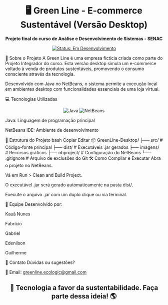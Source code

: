 <h1 align="center">🖥️ Green Line - E-commerce Sustentável (Versão Desktop)</h1> <p align="center"> <strong>Projeto final do curso de Análise e Desenvolvimento de Sistemas - SENAC</strong> </p> <p align="center"> <a href="#"><img src="https://img.shields.io/badge/Status-Em%20Desenvolvimento-FFA500?style=flat-square" alt="Status: Em Desenvolvimento"></a> </p>
📖 Sobre o Projeto
A Green Line é uma empresa fictícia criada como parte do Projeto Integrador do curso. Esta versão desktop simula um e-commerce voltado à venda de produtos sustentáveis, promovendo o consumo consciente através da tecnologia.

Desenvolvido com Java no NetBeans, o sistema permite a execução local em ambientes desktop com funcionalidades essenciais de uma loja virtual.

💻 Tecnologias Utilizadas
<p align="center"> <img src="https://img.shields.io/badge/Java-007396?style=flat-square&logo=java&logoColor=white" alt="Java"> <img src="https://img.shields.io/badge/NetBeans-1B6AC6?style=flat-square&logo=apache-netbeans-ide&logoColor=white" alt="NetBeans"> </p>
Java: Linguagem de programação principal

NetBeans IDE: Ambiente de desenvolvimento
  
📁 Estrutura do Projeto
bash
Copiar
Editar
📦 GreenLine-Desktop/
├── src/              # Código-fonte principal
├── dist/             # Executáveis .jar gerados
├── imagens/          # Recursos gráficos
├── nbproject/        # Configuração do NetBeans
└── .gitignore        # Arquivo de exclusões do Git
🛠️ Como Compilar e Executar
Abra o projeto no NetBeans.

Vá em Run > Clean and Build Project.

O executável .jar será gerado automaticamente na pasta dist/.

Execute o arquivo .jar com um duplo clique ou via terminal.

👥 Equipe
Desenvolvido por:

Kauã Nunes

Fabrício

Gabriel

Edenilson

Guilherme

📧 Contato
Dúvidas ou sugestões?

📩 Email: greenline.ecologic@gmail.com

<h2 align="center">🌱 Tecnologia a favor da sustentabilidade. Faça parte dessa ideia! 🌎</h2>
